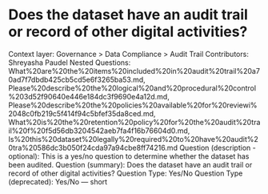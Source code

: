 # Does the dataset have an audit trail or record of other digital activities?

Context layer: Governance > Data Compliance > Audit Trail
Contributors: Shreyasha Paudel
Nested Questions: What%20are%20the%20items%20included%20in%20audit%20trail%20a70ad7f7dbdb425cb5cd5e6f3265ba53.md, Please%20describe%20the%20logical%20and%20procedural%20control%203d52f90640e446e184dc3f9690e4a12d.md, Please%20describe%20the%20policies%20available%20for%20reviewi%2048c0fb219c5f414f94c5bfef35da8ced.md, What%20is%20the%20retention%20policy%20for%20the%20audit%20trail%20f%20f5d56db3204542aeb7fa4f16b76604d0.md, Is%20this%20dataset%20legally%20required%20to%20have%20audit%20tra%20586dc3b050f24cda97a94cbe8ff74216.md
Question (description - optional): This is a yes/no question to determine whether the dataset has been audited.
Question (summary): Does the dataset have an audit trail or record of other digital activities?
Question Type: Yes/No
Question Type (deprecated): Yes/No — short